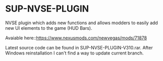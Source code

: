 # SUP-NVSE-PLUGIN

NVSE plugin which adds new functions and allows modders to easily add new UI elements to the game (HUD Bars).

Avaiable here::https://www.nexusmods.com/newvegas/mods/71878

Latest source code can be found in SUP-NVSE-PLUGIN-V310.rar. After Windows reinstallation I can't find a way to update current branch.
